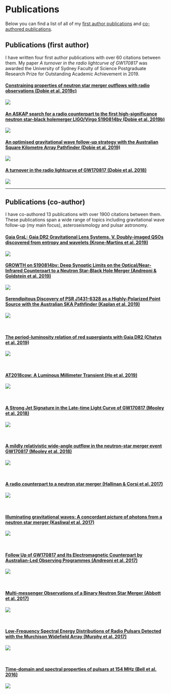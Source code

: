 # Publications
Below you can find a list of all of my [first author publications](#publications-first-author) and [co-authored publications](#publications-co-author).

## Publications (first author)
I have written four first author publications with over 60 citations between them. My paper _A turnover in the radio lightcurve of GW170817_ was awarded the University of Sydney Faculty of Science Postgraduate Research Prize for Outstanding Academic Achievement in 2019.

#### [Constraining properties of neutron star merger outflows with radio observations (Dobie et al. 2019c)](https://arxiv.org/abs/1910.13662)
<a href="https://arxiv.org/abs/1910.13662"><img src="images/vlbi_prospects.PNG?raw=true"/></a>

#### [An ASKAP search for a radio counterpart to the first high-significance neutron star-black holemerger LIGO/Virgo S190814bv (Dobie et al. 2019b)](https://arxiv.org/abs/1910.13647)
<a href="https://arxiv.org/abs/1910.13647"><img src="images/S190814bv_constraints.PNG?raw=true"/></a>


#### [An optimised gravitational wave follow-up strategy with the Australian Square Kilometre Array Pathfinder (Dobie et al. 2019)](https://arxiv.org/abs/1903.01481)
<a href="https://arxiv.org/abs/1903.01481"><img src="images/askap_gw170817.png?raw=true"/></a>

#### [A turnover in the radio lightcurve of GW170817 (Dobie et al. 2018)](https://arxiv.org/abs/1803.06853)
<a href="https://arxiv.org/abs/1803.06853"><img src="images/radio_turnover.png?raw=true"/></a>

---

## Publications (co-author)
I have co-authored 13 publications with over 1900 citations between them. These publications span a wide range of topics including gravitational wave follow-up (my main focus), asteroseismology and pulsar astronomy.

#### [Gaia GraL: Gaia DR2 Gravitational Lens Systems. V. Doubly-imaged QSOs discovered from entropy and wavelets (Krone-Martins et al. 2019)](https://arxiv.org/abs/1912.08977)
<a href="https://arxiv.org/abs/1912.08977"><img src="images/krone-martins-2019.png?raw=true"/></a>

#### [GROWTH on S190814bv: Deep Synoptic Limits on the Optical/Near-Infrared Counterpart to a Neutron Star-Black Hole Merger (Andreoni & Goldstein et al. 2019)](https://arxiv.org/abs/1910.13409)
<a href="https://arxiv.org/abs/1910.13409"><img src="images/andreoni-goldstein-2019.png?raw=true"/></a>



#### [Serendipitous Discovery of PSR J1431-6328 as a Highly-Polarized Point Source with the Australian SKA Pathfinder (Kaplan et al. 2019)](https://arxiv.org/abs/1908.03163)
<a href="https://arxiv.org/abs/1908.03163"><img src="images/kaplan-2019.png?raw=true"/></a>

<br>

#### [The period-luminosity relation of red supergiants with Gaia DR2 (Chatys et al. 2019)](https://arxiv.org/abs/1906.03879)
<a href="https://arxiv.org/abs/1906.03879"><img src="images/chatys-2019.png?raw=true"/></a>

<br>

#### [AT2018cow: A Luminous Millimeter Transient (Ho et al. 2019)](https://arxiv.org/abs/1810.10880)
<a href="https://arxiv.org/abs/1810.10880"><img src="images/ho-2019.png?raw=true"/></a>

<br>

#### [A Strong Jet Signature in the Late-time Light Curve of GW170817 (Mooley et al. 2018)](https://arxiv.org/abs/1810.12927)
<a href="https://arxiv.org/abs/1810.12927"><img src="images/mooley-2018b.png?raw=true"/></a>

<br>

#### [A mildly relativistic wide-angle outflow in the neutron-star merger event GW170817 (Mooley et al. 2018)](https://arxiv.org/abs/1711.11573)
<a href="https://arxiv.org/abs/1711.11573"><img src="images/mooley-2018a.png?raw=true"/></a>

<br>

#### [A radio counterpart to a neutron star merger (Hallinan & Corsi et al. 2017)](https://arxiv.org/abs/1710.05435)
<a href="https://arxiv.org/abs/1710.05435"><img src="images/hallinan-2017.png?raw=true"/></a>

<br>

#### [Illuminating gravitational waves: A concordant picture of photons from a neutron star merger (Kasliwal et al. 2017)](https://arxiv.org/abs/1710.05436)
<a href="https://arxiv.org/abs/1710.05436"><img src="images/kasliwal-2017.png?raw=true"/></a>

<br>

#### [Follow Up of GW170817 and Its Electromagnetic Counterpart by Australian-Led Observing Programmes (Andreoni et al. 2017)](https://arxiv.org/abs/1710.05846)
<a href="https://arxiv.org/abs/1710.05846"><img src="images/andreoni-2017.png?raw=true"/></a>

<br>

#### [Multi-messenger Observations of a Binary Neutron Star Merger (Abbott et al. 2017)](https://arxiv.org/abs/1710.05833)
<a href="https://arxiv.org/abs/1710.05833"><img src="images/abbott-2017.png?raw=true"/></a>

<br>

#### [Low-Frequency Spectral Energy Distributions of Radio Pulsars Detected with the Murchison Widefield Array (Murphy et al. 2017)](https://arxiv.org/abs/1704.00027)
<a href="https://arxiv.org/abs/1704.00027"><img src="images/murphy-2017.png?raw=true"/></a>

<br>

#### [Time-domain and spectral properties of pulsars at 154 MHz (Bell et al. 2016)](https://arxiv.org/abs/1605.09100)
<a href="https://arxiv.org/abs/1605.09100"><img src="images/bell-2016.png?raw=true"/></a>
